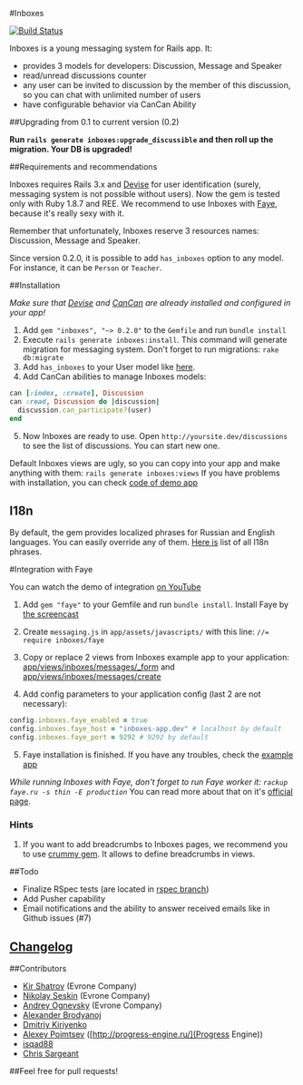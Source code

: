 #Inboxes

[![Build Status](https://secure.travis-ci.org/evrone/inboxes.png)](http://travis-ci.org/evrone/inboxes)

Inboxes is a young messaging system for Rails app. It:

- provides 3 models for developers: Discussion, Message and Speaker
- read/unread discussions counter
- any user can be invited to discussion by the member of this discussion, so you can chat with unlimited number of users
- have configurable behavior via CanCan Ability

##Upgrading from 0.1 to current version (0.2)

**Run `rails generate inboxes:upgrade_discussible` and then roll up the migration. Your DB is upgraded!**

##Requirements and recommendations

Inboxes requires Rails 3.x and [Devise](https://github.com/plataformatec/devise) for user identification (surely, messaging system is not possible without users). Now the gem is tested only with Ruby 1.8.7 and REE.
We recommend to use Inboxes with [Faye](https://github.com/jcoglan/faye), because it's really sexy with it.

Remember that unfortunately, Inboxes reserve 3 resources names: Discussion, Message and Speaker.

Since version 0.2.0, it is possible to add `has_inboxes` option to any model. For instance, it can be `Person` or `Teacher`.

##Installation

*Make sure that [Devise](https://github.com/plataformatec/devise) and [CanCan](https://github.com/ryanb/cancan) are already installed and configured in your app!*

1. Add `gem "inboxes", "~> 0.2.0"` to the `Gemfile` and run `bundle install`
2. Execute `rails generate inboxes:install`. This command will generate migration for messaging system. Don't forget to run migrations: `rake db:migrate`
3. Add `has_inboxes` to your User model like [here](https://gist.github.com/1330080).
4. Add CanCan abilities to manage Inboxes models:

```ruby
can [:index, :create], Discussion
can :read, Discussion do |discussion|
  discussion.can_participate?(user)
end
```

5. Now Inboxes are ready to use. Open `http://yoursite.dev/discussions` to see the list of discussions. You can start new one.

Default Inboxes views are ugly, so you can copy into your app and make anything with them: `rails generate inboxes:views`
If you have problems with installation, you can check [code of demo app](https://github.com/kirs/inboxes-app)

## I18n

By default, the gem provides localized phrases for Russian and English languages. You can easily override any of them. [Here is](https://github.com/kirs/inboxes/blob/master/config/locales/en.yml) list of all I18n phrases.

#Integration with Faye

You can watch the demo of integration [on YouTube](http://youtu.be/c12gey9DvyU)

1. Add `gem "faye"` to your Gemfile and run `bundle install`. Install Faye by [the screencast](http://railscasts.com/episodes/260-messaging-with-faye)
2. Create `messaging.js` in `app/assets/javascripts/` with this line: `//= require inboxes/faye`

3. Copy or replace 2 views from Inboxes example app to your application: [app/views/inboxes/messages/_form](https://github.com/kirs/inboxes-app/blob/master/app/views/inboxes/messages/_form.html.haml) and [app/views/inboxes/messages/create](https://github.com/kirs/inboxes-app/blob/master/app/views/inboxes/messages/create.js.erb)

4. Add config parameters to your application config (last 2 are not necessary):

```ruby
config.inboxes.faye_enabled = true
config.inboxes.faye_host = "inboxes-app.dev" # localhost by default
config.inboxes.faye_port = 9292 # 9292 by default
```

5. Faye installation is finished. If you have any troubles, check the [example app](https://github.com/kirs/inboxes-app/)

*While running Inboxes with Faye, don't forget to run Faye worker it: `rackup faye.ru -s thin -E production`*
You can read more about that on it's [official page](http://faye.jcoglan.com/).

### Hints

1. If you want to add breadcrumbs to Inboxes pages, we recommend you to use [crummy gem](https://github.com/zachinglis/crummy). It allows to define breadcrumbs in views.

##Todo

- Finalize RSpec tests (are located in [rspec branch](https://github.com/evrone/inboxes/tree/rspec))
- Add Pusher capability
- Email notifications and the ability to answer received emails like in Github issues (#7)

## [Changelog](https://github.com/evrone/inboxes/blob/master/CHANGELOG.md)

##Contributors

- [Kir Shatrov](https://github.com/kirs/) (Evrone Company)
- [Nikolay Seskin](https://github.com/finist/) (Evrone Company)
- [Andrey Ognevsky](https://github.com/ognevsy/) (Evrone Company)
- [Alexander Brodyanoj](https://github.com/dom1nga)
- [Dmitriy Kiriyenko](https://github.com/dmitriy-kiriyenko)
- [Alexey Poimtsev](https://github.com/alec-c4) ([http://progress-engine.ru/](Progress Engine))
- [isqad88](https://github.com/isqad88/)
- [Chris Sargeant](https://github.com/liothen/)

##Feel free for pull requests!
